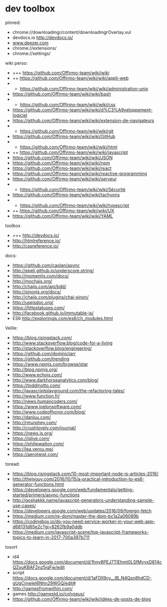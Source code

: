 # dev toolbox

pinned:
- chrome://downloadmgr/content/downloadmgrOverlay.xul
- devdocs.io http://devdocs.io/
- www.deezer.com
- chrome://extensions/
- chrome://settings/


wiki perso:
- +++ https://github.com/Offirmo-team/wiki/wiki
- ++ https://github.com/Offirmo-team/wiki/wiki/appli-web
- + https://github.com/Offirmo-team/wiki/wiki/administration-unix
- https://github.com/Offirmo-team/wiki/wiki/bash
- + https://github.com/Offirmo-team/wiki/wiki/css
- https://github.com/Offirmo-team/wiki/wiki/d%C3%A9veloppement-logiciel
- https://github.com/Offirmo-team/wiki/wiki/extension-de-navigateurs
- + https://github.com/Offirmo-team/wiki/wiki/git
- https://github.com/Offirmo-team/wiki/wiki/GitHub
- + https://github.com/Offirmo-team/wiki/wiki/html
- ++ https://github.com/Offirmo-team/wiki/wiki/javascript
- https://github.com/Offirmo-team/wiki/wiki/JSON
- https://github.com/Offirmo-team/wiki/wiki/npm
- https://github.com/Offirmo-team/wiki/wiki/react
- https://github.com/Offirmo-team/wiki/wiki/reactive-programming
- https://github.com/Offirmo-team/wiki/wiki/serveur
- + https://github.com/Offirmo-team/wiki/wiki/Sécurité
- https://github.com/Offirmo-team/wiki/wiki/tachyons
- + https://github.com/Offirmo-team/wiki/wiki/typescript
- ++ https://github.com/Offirmo-team/wiki/wiki/UX
- https://github.com/Offirmo-team/wiki/wiki/YAML


toolbox
- +++ http://devdocs.io/
- http://htmlreference.io/
- http://cssreference.io/


docs:
- https://github.com/caolan/async
- http://epeli.github.io/underscore.string/
- http://momentjs.com/docs/
- http://mochajs.org/
- http://chaijs.com/api/bdd/
- http://sinonjs.org/docs/
- http://chaijs.com/plugins/chai-sinon/
- http://usejsdoc.org/
- https://httpstatuses.com/
- http://facebook.github.io/immutable-js/
- ES6 http://exploringjs.com/es6/ch_modules.html


Veille:
- https://blog.risingstack.com/
- http://www.stackoverflow.blog/code-for-a-living
- http://stackoverflow.blog/engineering/
- https://github.com/dominictarr
- https://github.com/trending
- https://www.npmjs.com/browse/star
- http://blog.npmjs.org/
- http://www.echojs.com/
- http://www.darkhorseanalytics.com/blog/
- https://toddmotto.com/
- http://javascriptplayground.com/the-refactoring-tales/
- http://www.function.fr/
- http://news.humancoders.com/
- https://www.joelonsoftware.com/
- http://www.codeofhonor.com/blog/
- http://danluu.com/
- http://rmurphey.com/
- http://crushlovely.com/journal/
- https://news.js.org/
- https://jslive.com/
- https://philipwalton.com/
- http://lea.verou.me/
- https://aerotwist.com/



toread:
- https://blog.risingstack.com/10-most-important-node-js-articles-2016/
- http://thejsguy.com/2016/10/15/a-practical-introduction-to-es6-generator-functions.html
- https://developers.google.com/web/fundamentals/getting-started/primers/async-functions
- http://goshakkk.name/javascript-generators-understanding-sample-use-cases/
- https://developers.google.com/web/updates/2016/09/foreign-fetch
- https://medium.com/re-dom/master-the-dom-bc1a2a06089b
- https://codingbox.io/do-you-need-service-worker-in-your-web-app-d68131d65e2c?gi=8262fb9a0ddb
- https://medium.com/javascript-scene/top-javascript-frameworks-topics-to-learn-in-2017-700a397b711

tosort
- id4 https://docs.google.com/document/d/1hny8PEJ7TlEhmt0LSfMvyxD814cQZouKBAF2nz5jgFw/edit
- script https://docs.google.com/document/d/1aFDlI9cy__IB_N4Qsn8hdCD-gUqCjnwleI6Nhn29WGQ/edit#
- http://gamesfromwithin.com/
- games http://gamestd.io/colyseus/
- https://github.com/Offirmo-team/wiki/wiki/idées-de-posts-de-blog

